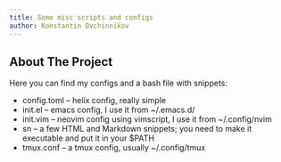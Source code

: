 ```yaml
---
title: Some misc scripts and configs
author: Konstantin Ovchinnikov
---
```


## About The Project

Here you can find my configs and a bash file with snippets:

- config.toml &ndash; helix config, really simple
- init.el &ndash; emacs config, I use it from ~/.emacs.d/
- init.vim &ndash; neovim config using vimscript, I use it from ~/.config/nvim
- sn &ndash; a few HTML and Markdown snippets; you need to make it executable and put it in your $PATH
- tmux.conf &ndash; a tmux config, usually ~/.config/tmux
